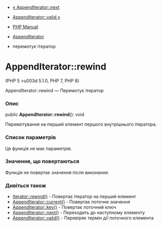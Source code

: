 - [« AppendIterator::next](appenditerator.next.md)
- [AppendIterator::valid »](appenditerator.valid.md)

- [PHP Manual](index.md)
- [AppendIterator](class.appenditerator.md)
- перемотує ітератор

# AppendIterator::rewind

(PHP 5 \>u003d 5.1.0, PHP 7, PHP 8)

AppendIterator::rewind — Перемотує ітератор

### Опис

public **AppendIterator::rewind**(): void

Перемотування на перший елемент першого внутрішнього ітератора.

### Список параметрів

Ця функція не має параметрів.

### Значення, що повертаються

Функція не повертає значення після виконання.

### Дивіться також

- [Iterator::rewind()](iterator.rewind.md) - Повертає ітератор на
перший елемент
- [AppendIterator::current()](appenditerator.current.md) -
Повертає поточне значення
- [AppendIterator::key()](appenditerator.key.md) - Повертає
поточний ключ
- [AppendIterator::next()](appenditerator.next.md) - Переходить до
наступному елементу
- [AppendIterator::valid()](appenditerator.valid.md) - Перевіряє
термін дії поточного елемента
